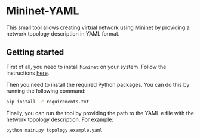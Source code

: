 # Mininet-YAML

This small tool allows creating virtual network using [Mininet](https://mininet.org/) by providing a network topology description in YAML format.

## Getting started

First of all, you need to install `Mininet` on your system. Follow the instructions [here](./docs/install.md).

Then you need to install the required Python packages. You can do this by running the following command:

```bash
pip install -r requirements.txt
```

Finally, you can run the tool by providing the path to the YAML e file with the network topology description. For example:

```bash
python main.py topology.example.yaml
```
